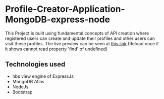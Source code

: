 # Profile-Creator-Application-MongoDB-express-node
This Project is built using fundamental concepts of API creation where registered users can create and update their profiles and other users can visit these profiles.
The live preview can be seen at <a href = "https://young-eyrie-53467.herokuapp.com/">this link</a>.(Reload once if it shows cannot read property 'find' of undefined) 
## Technologies used
<ul>
<li>hbs view engine of ExpressJs</li>
<li>MongoDB Atlas</li>
<li>NodeJs</li>
<li>Bootstrap</li>
</ul>
